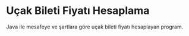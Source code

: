 # Uçak Bileti Fiyatı Hesaplama
Java ile mesafeye ve şartlara göre uçak bileti fiyatı hesaplayan program.